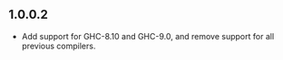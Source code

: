 
## 1.0.0.2

* Add support for GHC-8.10 and GHC-9.0, and remove support for all previous compilers.
